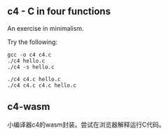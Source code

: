 ## c4 - C in four functions

An exercise in minimalism.

Try the following:

    gcc -o c4 c4.c
    ./c4 hello.c
    ./c4 -s hello.c
    
    ./c4 c4.c hello.c
    ./c4 c4.c c4.c hello.c

## c4-wasm

小编译器c4的wasm封装。尝试在浏览器解释运行C代码。